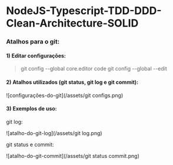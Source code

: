 # NodeJS-Typescript-TDD-DDD-Clean-Architecture-SOLID
 
### Atalhos para o git:

#### 1) Editar configurações:
> git config --global core.editor code
> git config --global --edit

#### 2) Atalhos utilizados (git status, git log e git commit):

![configurações-do-git](/assets/git configs.png)
 
#### 3) Exemplos de uso:

git log:

![atalho-do-git-log](/assets/git log.png)

 
git status e commit:

![atalho-do-git-commit](/assets/git status commit.png)
